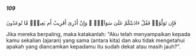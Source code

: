 ##### 109

<span class="ayah">فَإِن تَوَلَّوْا۟ فَقُلْ ءَاذَنتُكُمْ عَلَىٰ سَوَآءٍۢ ۖ وَإِنْ أَدْرِىٓ أَقَرِيبٌ أَم بَعِيدٌۭ مَّا تُوعَدُونَ</span>

<span class="ayah_translation">Jika mereka berpaling, maka katakanlah: "Aku telah menyampaikan kepada kamu sekalian (ajaran) yang sama (antara kita) dan aku tidak mengetahui apakah yang diancamkan kepadamu itu sudah dekat atau masih jauh?".</span>

